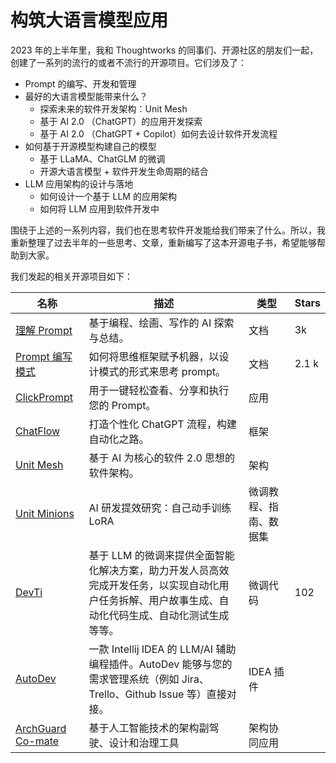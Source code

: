 # 构筑大语言模型应用

2023 年的上半年里，我和 Thoughtworks 的同事们、开源社区的朋友们一起，创建了一系列的流行的或者不流行的开源项目。它们涉及了：

- Prompt 的编写、开发和管理
- 最好的大语言模型能带来什么？
    - 探索未来的软件开发架构：Unit Mesh
    - 基于 AI 2.0 （ChatGPT）的应用开发探索
    - 基于 AI 2.0 （ChatGPT + Copilot）如何去设计软件开发流程
- 如何基于开源模型构建自己的模型
    - 基于 LLaMA、ChatGLM 的微调
    - 开源大语言模型 + 软件开发生命周期的结合
- LLM 应用架构的设计与落地
    - 如何设计一个基于 LLM 的应用架构
    - 如何将 LLM 应用到软件开发中

围绕于上述的一系列内容，我们也在思考软件开发能给我们带来了什么。所以，我重新整理了过去半年的一些思考、文章，重新编写了这本开源电子书，希望能够帮助到大家。

我们发起的相关开源项目如下：

| 名称                                                                   | 描述                                                                                       | 类型          | Stars |
|----------------------------------------------------------------------|------------------------------------------------------------------------------------------|-------------|-------|
| [理解 Prompt](https://github.com/prompt-engineering/understand-prompt) | 基于编程、绘画、写作的 AI 探索与总结。                                                                    | 文档          | 3k    |
| [Prompt 编写模式](https://github.com/prompt-engineering/prompt-patterns) | 如何将思维框架赋予机器，以设计模式的形式来思考 prompt。                                                          | 文档          | 2.1 k |
| [ClickPrompt](https://github.com/prompt-engineering/click-prompt)    | 用于一键轻松查看、分享和执行您的 Prompt。                                                                 | 应用          |       | 1.6k |
| [ChatFlow](https://github.com/prompt-engineering/chat-flow)          | 打造个性化 ChatGPT 流程，构建自动化之路。                                                                | 框架          |       | 570 |
| [Unit Mesh](https://github.com/unit-mesh/unit-mesh)                  | 基于 AI 为核心的软件 2.0 思想的软件架构。                                                                | 架构          |       |  121 | 
| [Unit Minions](https://github.com/unit-mesh/unit-minions)            | AI 研发提效研究：自己动手训练 LoRA                                                                    | 微调教程、指南、数据集 |       | 712 |
| [DevTi](https://github.com/unit-mesh/devti)                          | 基于 LLM 的微调来提供全面智能化解决方案，助力开发人员高效完成开发任务，以实现自动化用户任务拆解、用户故事生成、自动化代码生成、自动化测试生成等等。             | 微调代码        | 102   |
| [AutoDev](https://github.com/unit-mesh/auto-dev)                     | 一款 Intellij IDEA 的 LLM/AI 辅助编程插件。AutoDev 能够与您的需求管理系统（例如 Jira、Trello、Github Issue 等）直接对接。 | IDEA 插件     |       | 207 |
| [ArchGuard Co-mate](https://github.com/archguard/co-mate)            | 基于人工智能技术的架构副驾驶、设计和治理工具                                                                   | 架构协同应用      |       | 25 |
